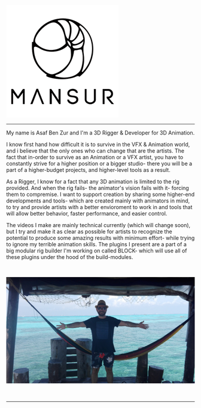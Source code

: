 ![logo](images/mansur_wText_01_small.png) 

<hr></hr>
My name is Asaf Ben Zur and I'm a 3D Rigger & Developer for 3D Animation.

I know first hand how difficult it is to survive in the VFX & Animation world, and i believe that the only ones who can change that are the artists.
The fact that in-order to survive as an Animation or a VFX artist, you have to constantly strive for a higher position or a bigger studio- there you will be a part of a higher-budget projects, and higher-level tools as a result.

As a Rigger, I know for a fact that any 3D animation is limited to the rig provided. And when the rig fails- the animator's vision fails with it- forcing them to compremise.
I want to support creation by sharing some higher-end developments and tools- which are created mainly with animators in mind, to try and provide artists with a better envioroment to work in and tools that will allow better behavior, faster performance, and easier control.

The videos I make are mainly technical currently (which will change soon), but I try and make it as clear as possible for artists to recognize the potential to produce some amazing results with minimum effort- while trying to ignore my terrible animation skills.
The plugins I present are a part of a big modular rig builder I'm working on called BLOCK- which will use all of these plugins under the hood of the build-modules.

<br>

![logo](images/mansurAbout.jpg)

<br>
<hr></hr>